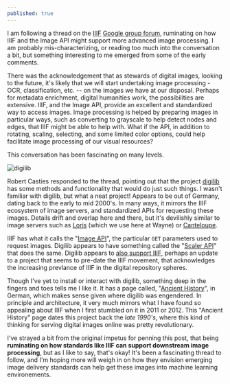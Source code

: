 ```yaml
---
published: true
---
```


I am following a thread on the [IIIF](http://iiif.io/) [Google group forum](https://groups.google.com/forum/#!forum/iiif-discuss), ruminating on how IIIF and the Image API might support more advanced image processing.  I am probably mis-characterizing, or reading too much into the conversation a bit, but something interesting to me emerged from some of the early comments.

There was the acknowledgement that as stewards of digital images, looking to the future, it's likely that we will start undertaking image processing - OCR, classification, etc. -- on the images we have at our disposal.  Perhaps for metadata enrichment, digital humanities work, the possibilities are extensive.  IIIF, and the Image API, provide an excellent and standardized way to access images.  Image processing is helped by preparing images in particular ways, such as converting to grayscale to help detect nodes and edges, that IIIF might be able to help with.  What if the API, in addition to rotating, scaling, selecting, and some limited color options, could help facilitate image processing of our visual resources?

This conversation has been fascinating on many levels.  

![digilib]({{site.baseurl}}/http://digilib.sourceforge.net/images/digilib-logo-big.png)

Robert Casties responded to the thread, pointing out that the project [digilib](http://digilib.sourceforge.net/) has some methods and functionality that would do just such things.  I wasn't familiar with digilib, but what a neat project!  Appears to be out of Germany, dating back to the early to mid 2000's.  In many ways, it mirrors the IIIF ecosystem of image servers, and standardized APIs for requesting these images.  Details drift and overlap here and there, but it's devilishly similar to image servers such as [Loris](https://github.com/loris-imageserver/loris) (which we use here at Wayne) or [Canteloupe](https://medusa-project.github.io/cantaloupe/).

IIIF has what it calls the "[Image API](http://iiif.io/api/image/2.1/)", the particular `GET` parameters used to request images.  Digilib appears to have something called the "[Scaler API](http://digilib.sourceforge.net/scaler-api.html)" that does the same.  Digilib appears to [also support IIIF](http://digilib.sourceforge.net/iiif-api.html), perhaps an update to a project that seems to pre-date the IIIF movement, that acknowledges the increasing prevlance of IIIF in the digital repository spheres.

Though I've yet to install or interact with digilib, something deep in the fingers and toes tells me I like it.  It has a page called, "[Ancient History](http://digilib.sourceforge.net/history.html)", in German, which makes sense given where digilib was engendered.  In principle and architecture, it very much mirrors what I have found so appealing about IIIF when I first stumbled on it in 2011 or 2012.  This "Ancient History" page dates this project back the *late 1990's*, where this kind of thinking for serving digital images online was pretty revolutionary.

I've strayed a bit from the original impetus for penning this post, that being **ruminating on how standards like IIIF can support downstream image processing**, but as I like to say, that's okay!  It's been a fascinating thread to follow, and I'm hoping more will weigh in on how they envision emerging image delivery standards can help get these images into machine learning environements.

